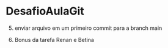 # DesafioAulaGit

5. enviar arquivo em um primeiro commit para a branch main

10. Bonus da tarefa Renan e Betina 
